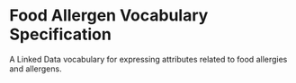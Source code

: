 # Food Allergen Vocabulary Specification
A Linked Data vocabulary for expressing attributes related to food allergies and allergens.
